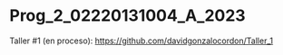 # Prog_2_02220131004_A_2023

Taller #1 (en proceso): https://github.com/davidgonzalocordon/Taller_1


